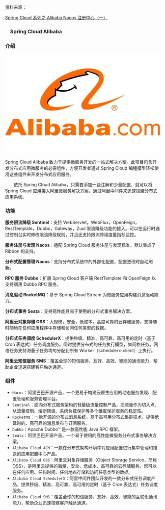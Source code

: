 资料来源：

[Spring Cloud 系列之 Alibaba Nacos 注册中心（一）](https://www.cnblogs.com/mrhelloworld/p/nacos1.html)

### 　Spring Cloud Alibaba

### 介绍

![img](large/alibaba.jpg ':size=25%')

Spring Cloud Alibaba 致力于提供微服务开发的一站式解决方案。此项目包含开发分布式应用微服务的必需组件，方便开发者通过 Spring Cloud 编程模型轻松使用这些组件来开发分布式应用服务。

　　依托 Spring Cloud Alibaba，只需要添加一些注解和少量配置，就可以将 Spring Cloud 应用接入阿里微服务解决方案，通过阿里中间件来迅速搭建分布式应用系统。

### 功能

**服务限流降级 Sentinel**：支持 WebServlet，WebFlux，OpenFeign，RestTemplate，Dubbo，Gateway，Zuul 限流降级功能的接入。可以在运行时通过控制台实时修改限流降级规则，并且还支持限流降级度量指标监控。

**服务注册与发现 Nacos**：适配 Spring Cloud 服务注册与发现标准，默认集成了 Ribbon 的支持。

**分布式配置管理 Nacos**：支持分布式系统中的外部化配置，配置更改时自动刷新。

**RPC 服务 Dubbo**：扩展 Spring Cloud 客户端 RestTemplate 和 OpenFeign 以支持调用 Dubbo RPC 服务。

**消息驱动 RocketMQ**：基于 Spring Cloud Stream 为微服务应用构建消息驱动能力。

**分布式事务 Seata**：支持高性能且易于使用的分布式事务解决方案。

**阿里云对象存储 OSS**：大规模，安全，低成本，高度可靠的云存储服务。支持随时随地在任何应用程序中存储和访问任何类型的数据。

**分布式任务调度 SchedulerX**：提供秒级、精准、高可靠、高可用的定时（基于 Cron 表达式）任务调度服务。同时提供分布式的任务执行模型，如网格任务。网格任务支持海量子任务均匀分配到所有 Worker（schedulerx-client）上执行。

**阿里云短信服务 SMS**：覆盖全球的短信服务，友好、高效、智能的通讯能力，帮助企业迅速搭建客户触达通道。

### 组件

- `Nacos`：阿里巴巴开源产品，一个更易于构建云原生应用的动态服务发现、配置管理和服务管理平台。
- `Sentinel`：面向分布式服务架构的轻量级流量控制产品，把流量作为切入点，从流量控制、熔断降级、系统负载保护等多个维度保护服务的稳定性。
- `RocketMQ`：一款开源的分布式消息系统，基于高可用分布式集群技术，提供低延时的、高可靠的消息发布与订阅服务。
- `Dubbo`：Apache Dubbo™ 是一款高性能 Java RPC 框架。
- `Seata`：阿里巴巴开源产品，一个易于使用的高性能微服务分布式事务解决方案。
- `Alibaba Cloud ACM`：一款在分布式架构环境中对应用配置进行集中管理和推送的应用配置中心产品。
- `Alibaba Cloud OSS`：阿里云对象存储服务（Object Storage Service，简称 OSS），是阿里云提供的海量、安全、低成本、高可靠的云存储服务。您可以在任何应用、任何时间、任何地点存储和访问任意类型的数据。
- `Alibaba Cloud SchedulerX`：阿里中间件团队开发的一款分布式任务调度产品，提供秒级、精准、高可靠、高可用的定时（基于 Cron 表达式）任务调度服务。
- `Alibaba Cloud SMS`：覆盖全球的短信服务，友好、高效、智能的互联化通讯能力，帮助企业迅速搭建客户触达通道。